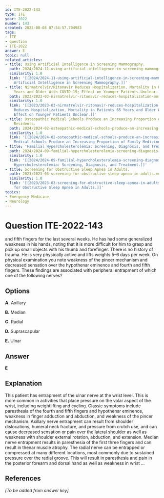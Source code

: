 ```yaml
---
id: ITE-2022-143
type: ITE
year: 2022
number: 143
created: 2025-08-08 07:54:57.704983
tags:
- ITE
- question
- ITE-2022
answer: E
topic: null
related_articles:
- title: Using Artificial Intelligence in Screening Mammography.
  path: 2024/2024-11-using-artificial-intelligence-in-screening-mammography.md
  similarity: 1.0
  link: '[[2024/2024-11-using-artificial-intelligence-in-screening-mammography|Using
    Artificial Intelligence in Screening Mammography.]]'
- title: Nirmatrelvir/Ritonavir Reduces Hospitalization, Mortality in Patients 65
    Years and Older With COVID-19; Effect on Younger Patients Unclear.
  path: 2023/2023-03-nirmatrelvir-ritonavir-reduces-hospitalization-mortality-in.md
  similarity: 1.0
  link: '[[2023/2023-03-nirmatrelvir-ritonavir-reduces-hospitalization-mortality-in|Nirmatrelvir/Ritonavir
    Reduces Hospitalization, Mortality in Patients 65 Years and Older With COVID-19;
    Effect on Younger Patients Unclear.]]'
- title: Osteopathic Medical Schools Produce an Increasing Proportion of Family Medicine
    Residents.
  path: 2024/2024-02-osteopathic-medical-schools-produce-an-increasing-proportion.md
  similarity: 1.0
  link: '[[2024/2024-02-osteopathic-medical-schools-produce-an-increasing-proportion|Osteopathic
    Medical Schools Produce an Increasing Proportion of Family Medicine Residents.]]'
- title: 'Familial Hypercholesterolemia: Screening, Diagnosis, and Treatment.'
  path: 2024/2024-09-familial-hypercholesterolemia-screening-diagnosis-and-treatm.md
  similarity: 1.0
  link: '[[2024/2024-09-familial-hypercholesterolemia-screening-diagnosis-and-treatm|Familial
    Hypercholesterolemia: Screening, Diagnosis, and Treatment.]]'
- title: Screening for Obstructive Sleep Apnea in Adults.
  path: 2023/2023-03-screening-for-obstructive-sleep-apnea-in-adults.md
  similarity: 1.0
  link: '[[2023/2023-03-screening-for-obstructive-sleep-apnea-in-adults|Screening
    for Obstructive Sleep Apnea in Adults.]]'
topics:
- Emergency Medicine
- Neurology
---
```


# Question ITE-2022-143

and fifth fingers for the last several weeks. He has had some generalized weakness in his hands, noting that it is more difficult for him to grasp and pick up small objects with his thumb and forefinger. There is no history of trauma. He is very physically active and lifts weights 5–6 days per week. On physical examination you note weakness of the pincer mechanism and decreased sensation over the hypothenar eminence and fourth and fifth fingers. These findings are associated with peripheral entrapment of which one of the following nerves?

## Options

**A.** Axillary

**B.** Median

**C.** Radial

**D.** Suprascapular

**E.** Ulnar

## Answer

**E**

## Explanation

This patient has entrapment of the ulnar nerve at the wrist level. This is more common in activities that
place pressure on the volar aspect of the wrist, including weightlifting and cycling. Classic symptoms
include paresthesia of the fourth and fifth fingers and hypothenar eminence, weakness in finger adduction
and abduction, and weakness of the pincer mechanism. Axillary nerve entrapment can result from shoulder
dislocations, humeral neck fracture, and pressure from crutch use, and can cause decreased sensation or
pain over the lateral shoulder as well as weakness with shoulder external rotation, abduction, and
extension. Median nerve entrapment results in paresthesia of the first three fingers and can result in thenar
muscle atrophy. The radial nerve can be entrapped or compressed at many different locations, most
commonly due to sustained pressure over the radial groove. This will result in paresthesia and pain in the
posterior forearm and dorsal hand as well as weakness in wrist ...

## References

*[To be added from answer key]*
